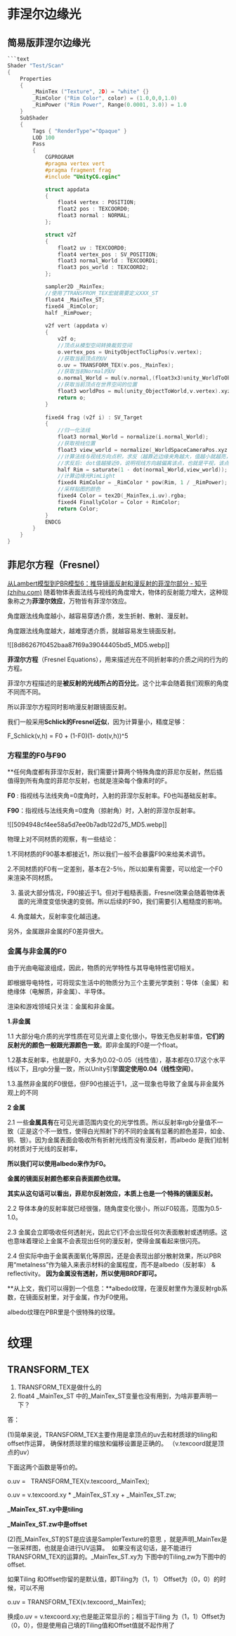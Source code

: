 # 菲涅尔边缘光
## 简易版菲涅尔边缘光
```c
```text
Shader "Test/Scan"
{
	Properties
	{
		_MainTex ("Texture", 2D) = "white" {}
		_RimColor ("Rim Color", color) = (1.0,0,0,1.0)
		_RimPower ("Rim Power", Range(0.0001, 3.0)) = 1.0
	}
	SubShader
	{
		Tags { "RenderType"="Opaque" }
		LOD 100
		Pass
		{
			CGPROGRAM
			#pragma vertex vert
			#pragma fragment frag
			#include "UnityCG.cginc"

			struct appdata
			{
				float4 vertex : POSITION;
				float2 pos : TEXCOORD0;
				float3 normal : NORMAL;
			};

			struct v2f
			{
				float2 uv : TEXCOORD0;
				float4 vertex_pos : SV_POSITION;
				float3 normal_World : TEXCOORD1;
				float3 pos_world : TEXCOORD2;
			};

			sampler2D _MainTex;
			//使用了TRANSFROM_TEX宏就需要定义XXX_ST 
			float4 _MainTex_ST;
			fixed4 _RimColor;
			half _RimPower;
			
			v2f vert (appdata v)
			{
				v2f o;
				//顶点从模型空间转换裁剪空间
				o.vertex_pos = UnityObjectToClipPos(v.vertex);
				//获取当前顶点的UV
				o.uv = TRANSFORM_TEX(v.pos,_MainTex);
				//获取当前Normal的UV
				o.normal_World = mul(v.normal,(float3x3)unity_WorldToObject);
				//获取当前顶点在世界空间的位置
				float3 worldPos = mul(unity_ObjectToWorld,v.vertex).xyz;
				return o;
			}
			
			fixed4 frag (v2f i) : SV_Target
			{
				//归一化法线
				float3 normal_World = normalize(i.normal_World);
				//获取视线位置
				float3 view_world = normalize(_WorldSpaceCameraPos.xyz - i.pos_world);
				//计算法线与视线方向点积，求反（越靠近边缘夹角越大，值越小就越亮，越边缘越暗）
				//求反后: dot值越接近0，说明视线方向越偏离该点，也就是平视，该点越接近边缘
				half Rim = saturate(1 - dot(normal_World,view_world)); 
				//计算边缘光RimLight
				fixed4 RimColor = _RimColor * pow(Rim, 1 / _RimPower);
				//采样贴图的颜色
				fixed4 Color = tex2D(_MainTex,i.uv).rgba;
				fixed4 FinallyColor = Color + RimColor;
				return Color;
			}
			ENDCG
		}
	}
}
```
## 菲尼尔方程（Fresnel）
[从Lambert模型到PBR模型6：推导镜面反射和漫反射的菲涅尔部分 - 知乎 (zhihu.com)](https://zhuanlan.zhihu.com/p/198201029)
随着物体表面法线与视线的角度增大，物体的反射能力增大，这种现象称之为**菲涅尔效应**，万物皆有菲涅尔效应。

角度跟法线角度越小，越容易穿透介质，发生折射、散射、漫反射。

角度跟法线角度越大，越难穿透介质，就越容易发生镜面反射。

![[8d86267f0452baa87f69a39044405bd5_MD5.webp]]

**菲涅尔方程**（Fresnel Equations），用来描述光在不同折射率的介质之间的行为的方程。

菲涅尔方程描述的是**被反射的光线所占的百分比**，这个比率会随着我们观察的角度不同而不同。

所以菲涅尔方程同时影响漫反射跟镜面反射。  

我们一般采用**Schlick的Fresnel近似**，因为计算量小，精度足够：

F_Schlick(v,h) = F0 + (1-F0)(1- dot(v,h))^5

### 方程里的F0与F90

**任何角度都有菲涅尔反射，我们需要计算两个特殊角度的菲尼尔反射，然后插值得到所有角度的菲尼尔反射，也就是渲染每个像素时的F。

**F0** : 指视线与法线夹角=0度角时，入射的菲涅尔反射率。F0也叫基础反射率。

**F90**：指视线与法线夹角=0度角（掠射角）时，入射的菲涅尔反射率。

![[5094948cf4ee58a5d7ee0b7adb122d75_MD5.webp]]

  

物理上对不同材质的观察，有一些结论：

1.不同材质的F90基本都接近1，所以我们一般不会暴露F90来给美术调节。

2.不同材质的F0有一定差别，基本在2-5％，所以如果有需要，可以给定一个F0来渲染不同材质。

3. 虽说大部分情况，F90接近于1。但对于粗糙表面，Fresnel效果会随着物体表面的光滑度变低快速的变弱。所以后续的F90，我们需要引入粗糙度的影响。

4. 角度越大，反射率变化越迅速。

另外，金属跟非金属的F0差异很大。
### 金属与非金属的F0

由于光由电磁波组成，因此，物质的光学特性与其导电特性密切相关。

即根据导电特性，可将现实生活中的物质分为三个主要光学类别：导体（金属）和绝缘体（电解质，非金属）、半导体。

渲染和游戏领域只关注：金属和非金属。

**1.非金属**

1.1 大部分电介质的光学性质在可见光谱上变化很小，导致无色反射率值，**它们的反射光的颜色一般跟光源颜色一致**。即非金属的F0是一个float。

1.2基本反射率，也就是F0，大多为0.02-0.05（线性值），基本都在0.17这个水平线以下，且rgb分量一致，所以Unity引擎**固定使用0.04（线性空间）**。

1.3.虽然非金属的F0很低，但F90也接近于1，,这一现象也导致了金属与非金属外观上的不同

**2 金属**

2.1 一些**金属具有**在可见光谱范围内变化的光学性质。所以反射率rgb分量值不一致（正是这个不一致性，使得白光照射下的不同的金属有显著的颜色差异，如金、铜、银）。因为金属表面会吸收所有折射光线而没有漫反射，而albedo 是我们绘制的材质对于光线的反射率，

**所以我们可以使用albedo来作为F0。**

**金属的镜面反射颜色都来自表面颜色纹理。**

**其实从这句话可以看出，菲尼尔反射效应，本质上也是一个特殊的镜面反射。**

2.2 导体本身的反射率就已经很强，随角度变化很小，所以F0较高，范围为0.5-1.0。

2.3 金属会立即吸收任何透射光，因此它们不会出现任何次表面散射或透明感。这也意味着理论上金属不会表现出任何的漫反射，使得金属看起来很闪亮。

2.4 但实际中由于金属表面氧化等原因，还是会表现出部分散射效果，所以PBR用“metalness”作为输入来表示材料的金属程度，而不是albedo（反射率） & reflectivity。 **因为金属没有透射，所以使用BRDF即可。**

**从上文，我们可以得到一个信息：**albedo纹理，在漫反射里作为漫反射rgb系数，在镜面反射里，对于金属，作为F0使用。

albedo纹理在PBR里是个很特殊的纹理。
# 纹理
## TRANSFORM_TEX
1) TRANSFORM_TEX是做什么的
2) float4 _MainTex_ST 中的_MainTex_ST变量也没有用到，为啥非要声明一下？

答：

(1)简单来说，TRANSFORM_TEX主要作用是拿顶点的uv去和材质球的tiling和offset作运算， 确保材质球里的缩放和偏移设置是正确的。 （v.texcoord就是顶点的uv）

下面这两个函数是等价的。

o.uv =   TRANSFORM_TEX(v.texcoord,_MainTex);

o.uv = v.texcoord.xy * _MainTex_ST.xy + _MainTex_ST.zw;

**_MainTex_ST.xy中是tiling**

**_MainTex_ST.zw中是offset**

(2)而_MainTex_ST的ST是应该是SamplerTexture的意思 ，就是声明_MainTex是一张采样图，也就是会进行UV运算。  如果没有这句话，是不能进行TRANSFORM_TEX的运算的。_MainTex_ST.xy为 下图中的Tiling,zw为下图中的offset.

如果Tiling 和Offset你留的是默认值，即Tiling为（1，1） Offset为（0，0）的时候，可以不用

o.uv = TRANSFORM_TEX(v.texcoord,_MainTex);

换成o.uv = v.texcoord.xy;也是能正常显示的；相当于Tiling 为（1，1）Offset为（0，0），但是使用自己填的Tiling值和Offset值就不起作用了